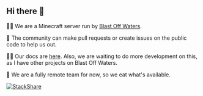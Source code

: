 ## Hi there 👋

🙋‍♀️ We are a Minecraft server run by [Blast Off Waters](http://blastoffwaters.com).

🌈 The community can make pull requests or create issues on the public code to help us out.

👩‍💻 Our docs are [here](https://plugins.bownet.xyz). Also, we are waiting to do more development on this, as I have other projects on Blast Off Waters.

🍿 We are a fully remote team for now, so we eat what's available.

[![StackShare](http://img.shields.io/badge/tech-stack-0690fa.svg?style=flat)](https://stackshare.io/bowfun/bow-network)
